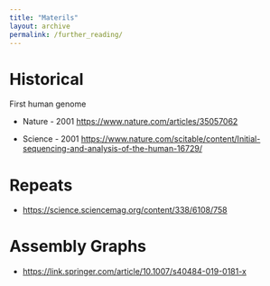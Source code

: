```yaml
---
title: "Materils"
layout: archive
permalink: /further_reading/
---
```



# Historical

First human genome
* Nature - 2001 https://www.nature.com/articles/35057062

* Science - 2001 https://www.nature.com/scitable/content/Initial-sequencing-and-analysis-of-the-human-16729/


# Repeats

* https://science.sciencemag.org/content/338/6108/758

# Assembly Graphs

* https://link.springer.com/article/10.1007/s40484-019-0181-x

